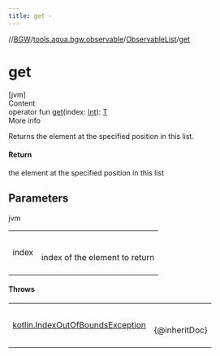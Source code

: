```yaml
---
title: get -
---
```

//[BGW](../../../index.md)/[tools.aqua.bgw.observable](../index.md)/[ObservableList](index.md)/[get](get.md)



# get  
[jvm]  
Content  
operator fun [get](get.md)(index: [Int](https://kotlinlang.org/api/latest/jvm/stdlib/kotlin/-int/index.html)): [T](index.md)  
More info  


Returns the element at the specified position in this list.



#### Return  


the element at the specified position in this list



## Parameters  
  
jvm  
  
| | |
|---|---|
| <a name="tools.aqua.bgw.observable/ObservableList/get/#kotlin.Int/PointingToDeclaration/"></a>index| <a name="tools.aqua.bgw.observable/ObservableList/get/#kotlin.Int/PointingToDeclaration/"></a><br><br>index of the element to return<br><br>|
  


#### Throws  
  
| | |
|---|---|
| <a name="tools.aqua.bgw.observable/ObservableList/get/#kotlin.Int/PointingToDeclaration/"></a>[kotlin.IndexOutOfBoundsException](https://kotlinlang.org/api/latest/jvm/stdlib/kotlin/-index-out-of-bounds-exception/index.html)| <a name="tools.aqua.bgw.observable/ObservableList/get/#kotlin.Int/PointingToDeclaration/"></a><br><br>{@inheritDoc}<br><br>|
  



